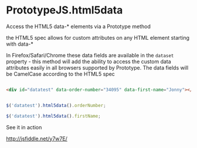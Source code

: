 PrototypeJS.html5data
=====================

Access the HTML5 data-* elements via a Prototype method

the HTML5 spec allows for custom attributes on any HTML element starting with data-*

In Firefox/Safari/Chrome these data fields are available in the `dataset` property - this method will add the ability to access the custom data attributes easily in all browsers supported by Prototype. The data fields will be CamelCase according to the HTML5 spec

```html

<div id="datatest" data-order-number="34095" data-first-name="Jonny"></div>

```

```javascript

$('datatest').html5data().orderNumber;

$('datatest').html5data().firstName;


```


See it in action

http://jsfiddle.net/y7w7E/